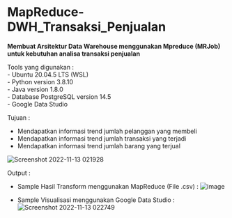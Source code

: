 # MapReduce-DWH_Transaksi_Penjualan
<b>Membuat Arsitektur Data Warehouse menggunakan Mpreduce (MRJob) untuk kebutuhan analisa transaksi penjualan</b>
<p>
Tools yang digunakan : </br>
- Ubuntu 20.04.5 LTS (WSL) </br>
- Python version 3.8.10</br>
- Java version 1.8.0</br>
- Database PostgreSQL version 14.5</br>
- Google Data Studio</br>

Tujuan :
- Mendapatkan informasi trend jumlah pelanggan yang membeli
- Mendapatkan informasi trend jumlah transaksi yang terjadi
- Mendapatkan informasi trend jumlah barang yang terjual

![Screenshot 2022-11-13 021928](https://user-images.githubusercontent.com/22631554/201491067-c50cff94-1f29-4f64-84ca-c87330355680.png)

Output :
- Sample Hasil Transform menggunakan MapReduce (File .csv) :
![image](https://user-images.githubusercontent.com/22631554/201491131-9d67af68-28e7-4326-9a2c-ca76d569d850.png)

- Sample Visualisasi menggunakan Google Data Studio :
![Screenshot 2022-11-13 022749](https://user-images.githubusercontent.com/22631554/201491306-9f69efc5-ea42-456b-8205-95f9a34294f7.png)

